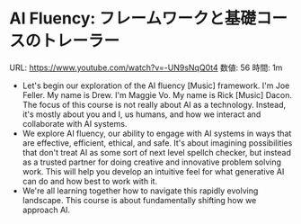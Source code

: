 # AI Fluency: フレームワークと基礎コースのトレーラー

URL: https://www.youtube.com/watch?v=-UN9sNqQ0t4
数値: 56
時間: 1m

- Let's begin our exploration of the AI fluency [Music] framework. I'm Joe Feller. My name is Drew. I'm Maggie Vo. My name is Rick [Music] Dacon. The focus of this course is not really about AI as a technology. Instead, it's mostly about you and I, us humans, and how we interact and collaborate with AI systems.
- We explore AI fluency, our ability to engage with AI systems in ways that are effective, efficient, ethical, and safe. It's about imagining possibilities that don't treat AI as some sort of next level spellch checker, but instead as a trusted partner for doing creative and innovative problem solving work. This will help you develop an intuitive feel for what generative AI can do and how best to work with it.
- We're all learning together how to navigate this rapidly evolving landscape. This course is about fundamentally shifting how we approach AI.